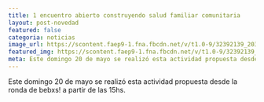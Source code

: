 ```yaml
---
title: 1 encuentro abierto construyendo salud familiar comunitaria
layout: post-novedad
featured: false
categoria: noticias
image_url: https://scontent.faep9-1.fna.fbcdn.net/v/t1.0-9/32392139_2035178130079093_3926491262718312448_n.jpg?_nc_cat=0&oh=ee529ca030a9692a501f3601dd96404c&oe=5B8B0D90
featured_img: https://scontent.faep9-1.fna.fbcdn.net/v/t1.0-9/32392139_2035178130079093_3926491262718312448_n.jpg?_nc_cat=0&oh=ee529ca030a9692a501f3601dd96404c&oe=5B8B0D90
meta: Este domingo 20 de mayo se realizó esta actividad propuesta desde la ronda de bebxs! a partir de las 15hs.
---
```


 Este domingo 20 de mayo se realizó esta actividad propuesta desde la ronda de bebxs! a partir de las 15hs.

<img src="https://scontent.faep9-1.fna.fbcdn.net/v/t1.0-9/32392139_2035178130079093_3926491262718312448_n.jpg?_nc_cat=0&oh=ee529ca030a9692a501f3601dd96404c&oe=5B8B0D90" alt="">

